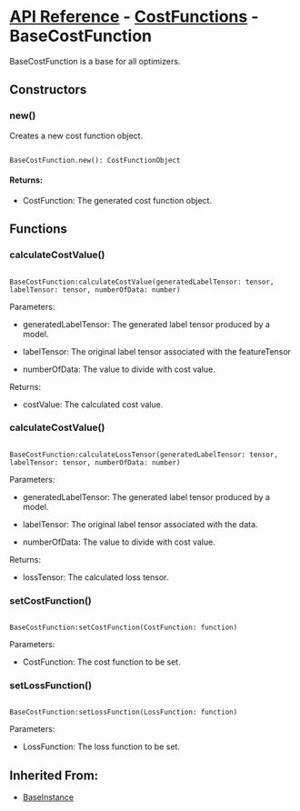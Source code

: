 # [API Reference](../../API.md) - [CostFunctions](../CostFunctions.md) - BaseCostFunction

BaseCostFunction is a base for all optimizers.

## Constructors

### new()

Creates a new cost function object.

```

BaseCostFunction.new(): CostFunctionObject

```

#### Returns:

* CostFunction: The generated cost function object.

## Functions

### calculateCostValue()

```

BaseCostFunction:calculateCostValue(generatedLabelTensor: tensor, labelTensor: tensor, numberOfData: number)

```

Parameters:

* generatedLabelTensor: The generated label tensor produced by a model.

* labelTensor: The original label tensor associated with the featureTensor

* numberOfData: The value to divide with cost value.

Returns:

* costValue: The calculated cost value.

### calculateCostValue()

```

BaseCostFunction:calculateLossTensor(generatedLabelTensor: tensor, labelTensor: tensor, numberOfData: number)

```

Parameters:

* generatedLabelTensor: The generated label tensor produced by a model.

* labelTensor: The original label tensor associated with the data.

* numberOfData: The value to divide with cost value.

Returns:

* lossTensor: The calculated loss tensor.

### setCostFunction()

```

BaseCostFunction:setCostFunction(CostFunction: function)

```

Parameters:

* CostFunction: The cost function to be set.

### setLossFunction()

```

BaseCostFunction:setLossFunction(LossFunction: function)

```

Parameters:

* LossFunction: The loss function to be set.

## Inherited From:

* [BaseInstance](../Cores/BaseInstance.md)
